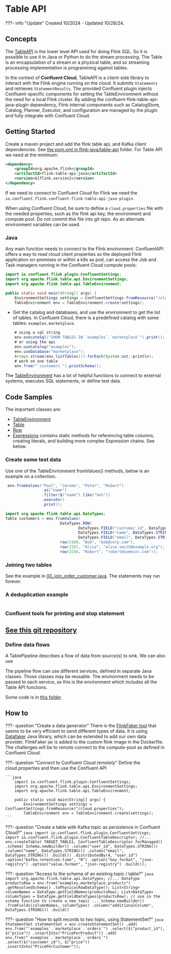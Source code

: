 # Table API

???- info "Update"
    Created 10/2024 - Updated 10/28/24.

## Concepts

The [TableAPI](https://nightlies.apache.org/flink/flink-docs-master/docs/dev/table/overview/) is the lower level API used for doing Flink SQL. So it is possible to use it in Java or Python to do the stream processing. The Table is an encapsulation of a stream or a physical table, and so streaming processing implementation is programming against tables.

In the context of **Confluent Cloud**, TableAPI is a client-side library to interact with the Flink engine running on the cloud. It submits `Statements` and retrieves `StatementResults`. The provided Confluent plugin injects Confluent-specific components for setting the TableEnvironment without the need for a local Flink cluster. By adding the confluent-flink-table-api-java-plugin dependency, Flink internal components such as CatalogStore, Catalog, Planner, Executor, and configuration are managed by the plugin and fully integrate with Confluent Cloud.

## Getting Started

Create a maven project and add the flink table api, and Kafka client dependencies. See [the pom.xml in flink-java/table-api](https://github.com/jbcodeforce/flink-studies/tree/master/flink-java/table-api/pom.xml) folder. For Table API we need at the minimum:

```xml
<dependency>
    <groupId>org.apache.flink</groupId>
    <artifactId>flink-table-api-java</artifactId>
    <version>${flink.version}</version>
</dependency>
```

If we need to connect to Confluent Cloud for Flink we need the  `io.confluent.flink.confluent-flink-table-api-java-plugin`.

When using Confluent Cloud, be sure to define a `cloud.properties` file with the needed properties, such as the flink api key, the environment and compute pool. Do not commit this file into git repo. As an alternate environment variables can be used.

### Java

Any main function needs to connect to the Flink environment. ConfluentAPI offers a way to read cloud client properties so the deployed Flink application on-premises or within a k8s as pod, can access the Job and Task managers running in the Confluent Cloud compute pools:

```java
import io.confluent.flink.plugin.ConfluentSettings;
import org.apache.flink.table.api.EnvironmentSettings;
import org.apache.flink.table.api.TableEnvironment;

public static void main(String[] args) {
    EnvironmentSettings settings = ConfluentSettings.fromResource("/cloud.properties");
    TableEnvironment env = TableEnvironment.create(settings);
```

* Get the catalog and databases, and use the environment to get the list of tables. In Confluent Cloud, there is a predefined catalog with some tables: `examples.marketplace`.

```java
    # using a sql string
    env.executeSql("SHOW TABLES IN `examples`.`marketplace`").print();
    # or using the api
    env.useCatalog("examples");
    env.useDatabase("marketplace");
    Arrays.stream(env.listTables()).forEach(System.out::println);
    # work on one table
    env.from("`customers`").printSchema();
```

The [TableEnvironment](https://nightlies.apache.org/flink/flink-docs-release-1.20/api/java/org/apache/flink/table/api/TableEnvironment.html) has a lot of helpful functions to connect to external systems, executes SQL statements, or define test data.


## Code Samples

The important classes are:

* [TableEnvironment](https://nightlies.apache.org/flink/flink-docs-release-1.20/api/java/org/apache/flink/table/api/TableEnvironment.html)
* [Table](https://nightlies.apache.org/flink/flink-docs-release-1.20/api/java/org/apache/flink/table/api/Table.html)
* [Row](https://nightlies.apache.org/flink/flink-docs-release-1.20/api/java/org/apache/flink/types/Row.html)
* [Expressions](https://nightlies.apache.org/flink/flink-docs-release-1.20/api/java/org/apache/flink/table/api/Expressions.html) contains static methods for referencing table columns, creating literals, and building more complex Expression chains. See below.

### Create some test data

Use one of the TableEnvironment fromValues() methods, below is an example on a collection.

```java
 env.fromValues("Paul", "Jerome", "Peter", "Robert")
                .as("name")
                .filter($("name").like("%e%"))
                .execute()
                .print();
```

```java
import org.apache.flink.table.api.DataTypes;
Table customers = env.fromValues(
                        DataTypes.ROW(
                                DataTypes.FIELD("customer_id", DataTypes.INT()),
                                DataTypes.FIELD("name", DataTypes.STRING()),
                                DataTypes.FIELD("email", DataTypes.STRING())),
                        row(3160, "Bob", "bob@corp.com"),
                        row(3107, "Alice", "alice.smith@example.org"),
                        row(3248, "Robert", "robert@someinc.com"));
```

### Joining two tables

See the example in [00_join_order_customer.java](https://github.com/jbcodeforce/flink-studies/tree/master/flink-java/table-api-java/src/main/java/flink/examples/table/00_join_order_customer.java). The statements may run forever. 

### A deduplication example

```java

```

### Confluent tools for printing and stop statement

[See this git repository](https://github.com/confluentinc/flink-table-api-java-examples/blob/master/README.md#documentation-for-confluent-utilities)
--- 

### Define data flows

A TablePipeline describes a flow of data from source(s) to sink. We can also use 


The pipeline flow can use different services, defined in separate Java classes. Those classes may be reusable. The environment needs to be passed to each service, as this is the environment which includes all the Table API functions.

Some code is in [this folder](https://github.com/jbcodeforce/flink-studies/tree/master/flink-java/table-api).


## How to

???- question "Create a data generator"
    There is the [FlinkFaker tool](https://github.com/knaufk/flink-faker) that seems to be very efficient to send different types of data. It is using [Datafaker](https://www.datafaker.net/documentation/getting-started/) Java library, which can be extended to add our own data provider. FlinkFaker jar is added to the custom flink image in the Dockerfile. The challenges will be to remote connect to the compute-pool as defined in Confluent Cloud.

???- question "Connect to Confluent Cloud remotely"
    Define the cloud.properties and then use the Confluent API

    ```java
        import io.confluent.flink.plugin.ConfluentSettings;
        import org.apache.flink.table.api.EnvironmentSettings;
        import org.apache.flink.table.api.TableEnvironment;

        public static void main(String[] args) {
            EnvironmentSettings settings = ConfluentSettings.fromResource("/cloud.properties");
            TableEnvironment env = TableEnvironment.create(settings);
    ```

???- question "Create a table with Kafka topic as persistence in Confluent Cloud?"
    ```java
    import io.confluent.flink.plugin.ConfluentSettings;
    import io.confluent.flink.plugin.ConfluentTableDescriptor;
    //...
    env.createTable(
            TARGET_TABLE1,
            ConfluentTableDescriptor.forManaged()
                .schema(
                        Schema.newBuilder()
                                .column("user_id", DataTypes.STRING())
                                .column("name", DataTypes.STRING())
                                .column("email", DataTypes.STRING())
                                .build())
                .distributedBy(4, "user_id")
                .option("kafka.retention.time", "0")
                .option("key.format", "json-registry")
                .option("value.format", "json-registry")
                .build());
    ```

???- question "Access to the schema of an existing topic / table?"
    ```java
    import org.apache.flink.table.api.DataTypes;
    //...
    DataType productsRow = env.from("examples.marketplace.products")
                    .getResolvedSchema()
                    .toPhysicalRowDataType();
    List<String> columnNames = DataType.getFieldNames(productsRow);
    List<DataType> columnTypes = DataType.getFieldDataTypes(productsRow);
    // use in the schema function to create a new topic ...
            Schema.newBuilder()
                    .fromFields(columnNames, columnTypes)
                    .column("additionalColumn", DataTypes.STRING())
                    .build()
    ```

???- question "How to split records to two topic, using StatementSet?"
    ```java
    StatementSet statementSet = env.createStatementSet()
                        .add(
                            env.from("`examples`.`marketplace`.`orders`")
                               .select($("product_id"), $("price"))
                               .insertInto("PricePerProduct"))
                        .add(
                            env.from("`examples`.`marketplace`.`orders`")
                               .select($("customer_id"), $("price"))
                               .insertInto("PricePerCustomer"));
    ```